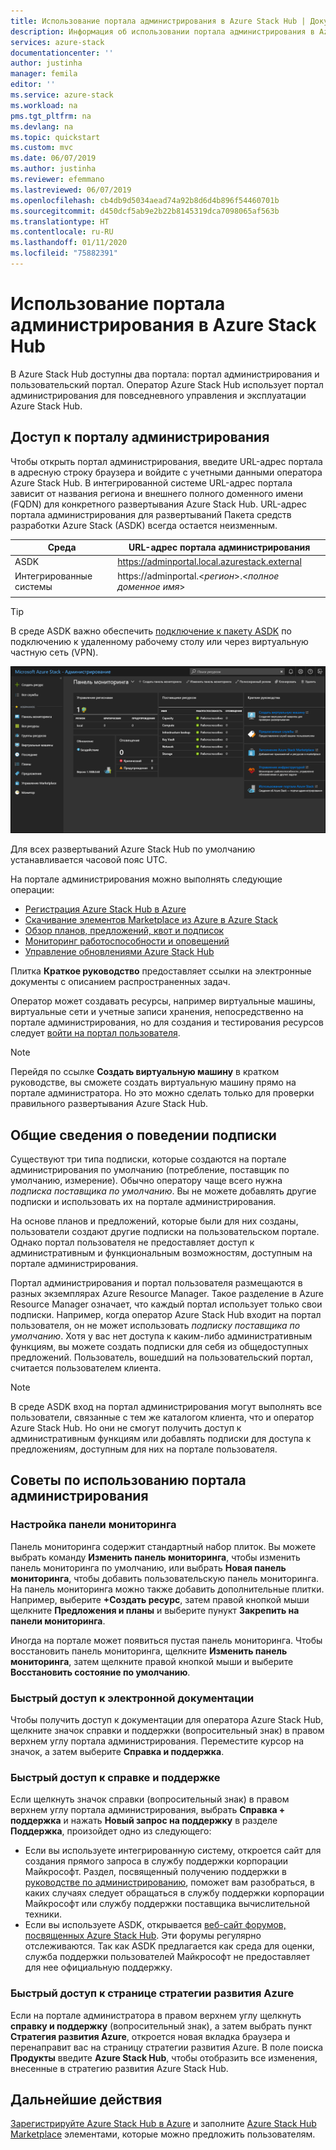 ```yaml
---
title: Использование портала администрирования в Azure Stack Hub | Документация Майкрософт
description: Информация об использовании портала администрирования в Azure Stack Hub.
services: azure-stack
documentationcenter: ''
author: justinha
manager: femila
editor: ''
ms.service: azure-stack
ms.workload: na
pms.tgt_pltfrm: na
ms.devlang: na
ms.topic: quickstart
ms.custom: mvc
ms.date: 06/07/2019
ms.author: justinha
ms.reviewer: efemmano
ms.lastreviewed: 06/07/2019
ms.openlocfilehash: cb4db9d5034aead74a92b8d6d4b896f54460701b
ms.sourcegitcommit: d450dcf5ab9e2b22b8145319dca7098065af563b
ms.translationtype: HT
ms.contentlocale: ru-RU
ms.lasthandoff: 01/11/2020
ms.locfileid: "75882391"
---
```

# <a name="use-the-administrator-portal-in-azure-stack-hub"></a>Использование портала администрирования в Azure Stack Hub

В Azure Stack Hub доступны два портала: портал администрирования и пользовательский портал. Оператор Azure Stack Hub использует портал администрирования для повседневного управления и эксплуатации Azure Stack Hub.

## <a name="access-the-administrator-portal"></a>Доступ к порталу администрирования

Чтобы открыть портал администрирования, введите URL-адрес портала в адресную строку браузера и войдите с учетными данными оператора Azure Stack Hub. В интегрированной системе URL-адрес портала зависит от названия региона и внешнего полного доменного имени (FQDN) для конкретного развертывания Azure Stack Hub. URL-адрес портала администрирования для развертываний Пакета средств разработки Azure Stack (ASDK) всегда остается неизменным.

| Среда | URL-адрес портала администрирования |   
| -- | -- | 
| ASDK| https://adminportal.local.azurestack.external  |
| Интегрированные системы | https://adminportal.&lt;*регион*&gt;.&lt;*полное доменное имя*&gt; | 
| | |

> [!TIP]
> В среде ASDK важно обеспечить [подключение к пакету ASDK](../asdk/asdk-connect.md) по подключению к удаленному рабочему столу или через виртуальную частную сеть (VPN).

 ![Портал администрирования Azure Stack Hub](media/azure-stack-manage-portals/admin-portal.png)

Для всех развертываний Azure Stack Hub по умолчанию устанавливается часовой пояс UTC.

На портале администрирования можно выполнять следующие операции:

* [Регистрация Azure Stack Hub в Azure](azure-stack-registration.md)
* [Скачивание элементов Marketplace из Azure в Azure Stack](azure-stack-download-azure-marketplace-item.md)
* [Обзор планов, предложений, квот и подписок ](service-plan-offer-subscription-overview.md)
* [Мониторинг работоспособности и оповещений](azure-stack-monitor-health.md)
* [Управление обновлениями Azure Stack Hub](azure-stack-updates.md)

Плитка **Краткое руководство** предоставляет ссылки на электронные документы с описанием распространенных задач.

Оператор может создавать ресурсы, например виртуальные машины, виртуальные сети и учетные записи хранения, непосредственно на портале администрирования, но для создания и тестирования ресурсов следует [войти на портал пользователя](../user/azure-stack-use-portal.md).

>[!NOTE]
>Перейдя по ссылке **Создать виртуальную машину** в кратком руководстве, вы сможете создать виртуальную машину прямо на портале администратора. Но это можно сделать только для проверки правильного развертывания Azure Stack Hub.

## <a name="understand-subscription-behavior"></a>Общие сведения о поведении подписки

Существуют три типа подписки, которые создаются на портале администрирования по умолчанию (потребление, поставщик по умолчанию, измерение). Обычно оператору чаще всего нужна *подписка поставщика по умолчанию*. Вы не можете добавлять другие подписки и использовать их на портале администрирования.

На основе планов и предложений, которые были для них созданы, пользователи создают другие подписки на пользовательском портале. Однако портал пользователя не предоставляет доступ к административным и функциональным возможностям, доступным на портале администрирования.

Портал администрирования и портал пользователя размещаются в разных экземплярах Azure Resource Manager. Такое разделение в Azure Resource Manager означает, что каждый портал использует только свои подписки. Например, когда оператор Azure Stack Hub входит на портал пользователя, он не может использовать *подписку поставщика по умолчанию*. Хотя у вас нет доступа к каким-либо административным функциям, вы можете создать подписки для себя из общедоступных предложений. Пользователь, вошедший на пользовательский портал, считается пользователем клиента.

  >[!NOTE]
  >В среде ASDK вход на портал администрирования могут выполнять все пользователи, связанные с тем же каталогом клиента, что и оператор Azure Stack Hub. Но они не смогут получить доступ к административным функциям или добавлять подписки для доступа к предложениям, доступным для них на портале пользователя.

## <a name="administrator-portal-tips"></a>Советы по использованию портала администрирования

### <a name="customize-the-dashboard"></a>Настройка панели мониторинга

Панель мониторинга содержит стандартный набор плиток. Вы можете выбрать команду **Изменить панель мониторинга**, чтобы изменить панель мониторинга по умолчанию, или выбрать **Новая панель мониторинга**, чтобы добавить пользовательскую панель мониторинга. На панель мониторинга можно также добавить дополнительные плитки. Например, выберите **+Создать ресурс**, затем правой кнопкой мыши щелкните **Предложения и планы** и выберите пунукт **Закрепить на панели мониторинга**.

Иногда на портале может появиться пустая панель мониторинга. Чтобы восстановить панель мониторинга, щелкните **Изменить панель мониторинга**, затем щелкните правой кнопкой мыши и выберите **Восстановить состояние по умолчанию**.

### <a name="quick-access-to-online-documentation"></a>Быстрый доступ к электронной документации

Чтобы получить доступ к документации для оператора Azure Stack Hub, щелкните значок справки и поддержки (вопросительный знак) в правом верхнем углу портала администрирования. Переместите курсор на значок, а затем выберите **Справка и поддержка**.

### <a name="quick-access-to-help-and-support"></a>Быстрый доступ к справке и поддержке

Если щелкнуть значок справки (вопросительный знак) в правом верхнем углу портала администрирования, выбрать **Справка + поддержка** и нажать **Новый запрос на поддержку** в разделе **Поддержка**, произойдет одно из следующего:

- Если вы используете интегрированную систему, откроется сайт для создания прямого запроса в службу поддержки корпорации Майкрософт. Раздел, посвященный получению поддержки в [руководстве по администрированию](azure-stack-manage-basics.md#where-to-get-support), поможет вам разобраться, в каких случаях следует обращаться в службу поддержки корпорации Майкрософт или службу поддержки поставщика вычислительной техники.
- Если вы используете ASDK, открывается [веб-сайт форумов, посвященных Azure Stack Hub](https://social.msdn.microsoft.com/Forums/home?forum=AzureStack). Эти форумы регулярно отслеживаются. Так как ASDK предлагается как среда для оценки, служба поддержки пользователей Майкрософт не предоставляет для нее официальную поддержку.

### <a name="quick-access-to-the-azure-roadmap"></a>Быстрый доступ к странице стратегии развития Azure

Если на портале администратора в правом верхнем углу щелкнуть **справку и поддержку** (вопросительный знак), а затем выбрать пункт **Стратегия развития Azure**, откроется новая вкладка браузера и перенаправит вас на страницу стратегии развития Azure. В поле поиска **Продукты** введите **Azure Stack Hub**, чтобы отобразить все изменения, внесенные в стратегию развития Azure Stack Hub.

## <a name="next-steps"></a>Дальнейшие действия

[Зарегистрируйте Azure Stack Hub в Azure](azure-stack-registration.md) и заполните [Azure Stack Hub Marketplace](azure-stack-marketplace.md) элементами, которые можно предложить пользователям.
